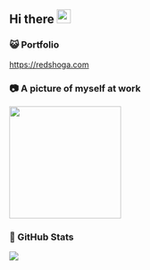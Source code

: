 ## Hi there <img src="https://media.giphy.com/media/hvRJCLFzcasrR4ia7z/giphy.gif" width="25px">

### 😺 Portfolio 

https://redshoga.com

### 📷 A picture of myself at work

<img src="https://media.giphy.com/media/3oKIPnAiaMCws8nOsE/giphy.gif" width="200px">

### 🍕 GitHub Stats

<img src="https://github-readme-stats.vercel.app/api/top-langs/?username=redshoga&theme=vue&layout=compact" />
